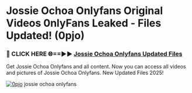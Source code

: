 # Jossie Ochoa Onlyfans Original Videos 0nlyFans Leaked - Files Updated! (0pjo)

<h3>🔴 CLICK HERE 🌐==►► <a href="https://best4dudes.click/HH4t6V" rel="nofollow">Jossie Ochoa Onlyfans Updated Files</a></h3>

Get Jossie Ochoa Onlyfans and all content. Now you can access all videos and pictures of Jossie Ochoa Onlyfans. New Updated Files 2025!

[![0pjo](https://github.com/user-attachments/assets/8c521d6e-e6e3-4a75-9320-d58ab9d79d5b)](https://best4dudes.click/HH4t6V)
jossie ochoa onlyfans